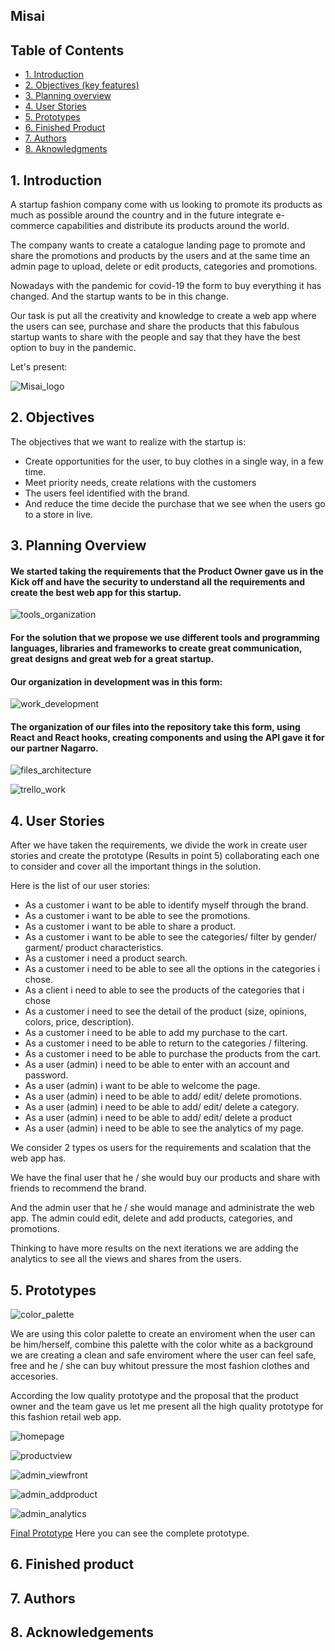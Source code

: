 ## Misai

## Table of Contents
* [1. Introduction](#1-introduction)
* [2. Objectives (key features)](#2-objectives)
* [3. Planning overview](#3-planning-overview)
* [4. User Stories](#4-user-stories)
* [5. Prototypes](#5-prototypes)
* [6. Finished Product](#6-finished-product)
* [7. Authors](#7-authors)
* [8. Aknowledgments](#8-aknowledgments)
## 1. Introduction

A startup fashion company come with us looking to promote its products as much as possible around the country and in the future integrate e-commerce capabilities and distribute its products around the world.

The company wants to create a catalogue landing page to promote and share the promotions and products by the users and at the same time an admin page to upload, delete or edit products, categories and promotions.

Nowadays with the pandemic for covid-19 the form to buy everything it has changed. And the startup wants to be in this change.

Our task is put all the creativity and knowledge to create a web app where the users can see, purchase and share the products that this fabulous startup wants to share with the people and say that they have the best option to buy in the pandemic.

Let's present:

![Misai_logo](https://raw.githubusercontent.com/Tita-Navarro/Misai/developer/src/assets/images/misailogo.jpg)

## 2. Objectives

The objectives that we want to realize with the startup is:

* Create opportunities for the user, to buy clothes in a single way, in a few time.
* Meet priority needs, create relations with the customers
* The users feel identified with the brand.
* And reduce the time decide the purchase that we see when the users go to a store in live.


## 3. Planning Overview

#### We started taking the requirements that the Product Owner  gave us in the Kick off and have the security to understand all the requirements and create the best web app for this startup.

![tools_organization](https://raw.githubusercontent.com/Tita-Navarro/Misai/developer/src/assets/images/tools_organization.png)

#### For the solution that we propose we use different tools and programming languages, libraries and frameworks to create great communication, great designs and great web for a great startup.

#### Our organization in development was in this form:

![work_development](https://raw.githubusercontent.com/Tita-Navarro/Misai/developer/src/assets/images/arquitectura_trabajo.png)

#### The organization of our files into the repository take this form, using React and React hooks, creating components and using the API gave it for our partner Nagarro.

![files_architecture](https://raw.githubusercontent.com/Tita-Navarro/Misai/developer/src/assets/images/arquitectura_archivos.png)

![trello_work](https://raw.githubusercontent.com/Tita-Navarro/Misai/developer/src/assets/images/trello_work.png)


## 4. User Stories

After we have taken the requirements, we divide the work in create user stories and create the prototype (Results in point 5) collaborating each one to consider and cover all the important things in the solution.

Here is the list of our user stories: 

* As a customer i want to be able to identify myself through the brand.
* As a customer i want to be able to see the promotions.
* As a customer i want to be able to share a product.
* As a customer i want to  be able to see the categories/ filter by gender/ garment/ product characteristics.
* As a customer i need a product search.
* As a customer i need to be able to see all the options in the categories i chose.
* As a client i need to able to see the products of the categories that i chose
* As a customer i need to see the detail of the product (size, opinions, colors, price, description).
* As a customer i need to be able to add my purchase to the cart.  
* As a customer i need to be able to return to the categories / filtering.
* As a customer i need to be able to purchase the products from the cart.
* As a user (admin) i need to be able to enter with an account and password.
* As a user (admin) i want to be able to welcome the page.
* As a user (admin) i need to be able to add/ edit/ delete promotions.
* As a user (admin) i need to be able to add/ edit/ delete a category.
* As a user (admin) i need to be able to add/ edit/ delete a product
* As a user (admin) i need to be able to see the analytics of my page.

We consider 2 types os users for the requirements and scalation that the web app has. 

We have the final user that he / she would buy our products and share with friends to recommend the brand.

And the admin user that he / she would manage and administrate the web app. The admin could edit, delete and add products, categories, and promotions. 

Thinking to have more results on the next iterations we are adding the analytics to see all the views and shares from the users.


## 5. Prototypes
![color_palette](https://raw.githubusercontent.com/Tita-Navarro/Misai/developer/src/assets/images/Palette.png) 

We are using this color palette to create an enviroment when the user can be him/herself, combine this palette with the color white as a background we are creating a clean and safe enviroment where the user can feel safe, free and he / she can buy whitout pressure the most fashion clothes and accesories.

According the low quality prototype and the proposal that the product owner and the team gave us let me present all the high quality prototype for this fashion retail web app.

![homepage](https://raw.githubusercontent.com/Tita-Navarro/Misai/developer/src/assets/images/misai_homepage.png)

![productview](https://raw.githubusercontent.com/Tita-Navarro/Misai/developer/src/assets/images/misai_productview.png)

![admin_viewfront](https://raw.githubusercontent.com/Tita-Navarro/Misai/developer/src/assets/images/misai_frontadmin.png)

![admin_addproduct](https://raw.githubusercontent.com/Tita-Navarro/Misai/developer/src/assets/images/misai_addproduct.png)

![admin_analytics](https://raw.githubusercontent.com/Tita-Navarro/Misai/developer/src/assets/images/misai_analytics.png)

[Final Prototype](https://www.figma.com/proto/d1ZUsLk4Ga5YgFBkwKJg9O/Nagarro?node-id=16%3A45&scaling=scale-down) Here you can see the complete prototype.



## 6. Finished product

## 7. Authors

## 8. Acknowledgements
